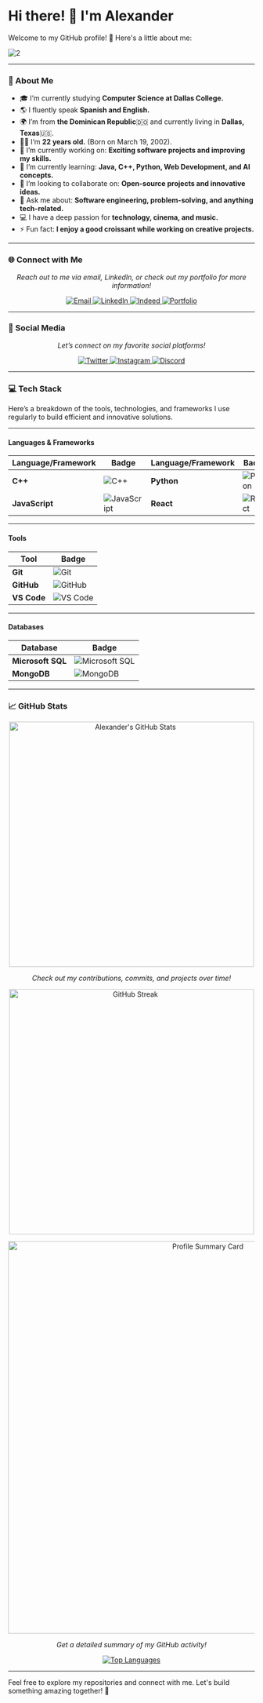# Hi there! 👋 I'm Alexander

Welcome to my GitHub profile! 🚀 Here's a little about me:

![2](https://github.com/user-attachments/assets/a22f93e2-8734-4532-88b5-e3f8043fa379)

---

### 🌟 About Me
- 🎓 I’m currently studying **Computer Science at Dallas College.**
- 🌎 I fluently speak **Spanish and English.**
- 🌍 I’m from **the Dominican Republic**🇩🇴 and currently living in **Dallas, Texas**🇺🇸.
- 🧑‍🎓 I’m **22 years old.** (Born on March 19, 2002).
- 🔭 I’m currently working on: **Exciting software projects and improving my skills.**
- 🌱 I’m currently learning: **Java, C++, Python, Web Development, and AI concepts.**
- 👯 I’m looking to collaborate on: **Open-source projects and innovative ideas.**
- 💬 Ask me about: **Software engineering, problem-solving, and anything tech-related.**
- 💻 I have a deep passion for **technology, cinema, and music.**
- ⚡ Fun fact: **I enjoy a good croissant while working on creative projects.**

---

### 🌐 Connect with Me
<p align="center">
  <i>Reach out to me via email, LinkedIn, or check out my portfolio for more information!</i>
</p>
<p align="center">
  <a href="mailto:deivialexander6@gmail.com" target="_blank">
    <img src="https://img.shields.io/badge/Email-D14836?style=for-the-badge&logo=gmail&logoColor=white" alt="Email">
  </a>
  <a href="https://www.linkedin.com/in/deivi-serrata-7789b2236" target="_blank">
    <img src="https://img.shields.io/badge/LinkedIn-0A66C2?style=for-the-badge&logo=linkedin&logoColor=white" alt="LinkedIn">
  </a>
  <a href="https://profile.indeed.com/?hl=en_US&co=US&from=gnav-homepage" target="_blank">
    <img src="https://img.shields.io/badge/Indeed-003A9B?style=for-the-badge&logo=indeed&logoColor=white" alt="Indeed">
  </a>
  <a href="https://yourwebsite.com" target="_blank">
    <img src="https://img.shields.io/badge/Portfolio-FF5722?style=for-the-badge&logo=firefox-browser&logoColor=white" alt="Portfolio">
  </a>
</p>

---

### 📱 Social Media
<p align="center">
  <i>Let’s connect on my favorite social platforms!</i>
</p>
<p align="center">
  <a href="https://x.com/serratxz_" target="_blank">
    <img src="https://img.shields.io/badge/Twitter-1DA1F2?style=for-the-badge&logo=twitter&logoColor=white" alt="Twitter">
  </a>
  <a href="https://www.instagram.com/serratxz._/" target="_blank">
    <img src="https://img.shields.io/badge/Instagram-E4405F?style=for-the-badge&logo=instagram&logoColor=white" alt="Instagram">
  </a>
  <a href="https://discord.com/users/307610186321887232" target="_blank">
    <img src="https://img.shields.io/badge/Discord-5865F2?style=for-the-badge&logo=discord&logoColor=white" alt="Discord">
  </a>
</p>

---

### 💻 Tech Stack
Here’s a breakdown of the tools, technologies, and frameworks I use regularly to build efficient and innovative solutions.

---

#### **Languages & Frameworks**
| **Language/Framework** | **Badge** | **Language/Framework** | **Badge** | **Language/Framework** | **Badge** |
|-------------------------|-----------|-------------------------|-----------|-------------------------|-----------|
| **C++**                | ![C++](https://img.shields.io/badge/C++-00599C?style=for-the-badge&logo=c%2B%2B&logoColor=white) | **Python**              | ![Python](https://img.shields.io/badge/Python-3776AB?style=for-the-badge&logo=python&logoColor=white) | **Java**                | ![Java](https://img.shields.io/badge/Java-ED8B00?style=for-the-badge&logo=java&logoColor=white) |
| **JavaScript**          | ![JavaScript](https://img.shields.io/badge/JavaScript-F7DF1E?style=for-the-badge&logo=javascript&logoColor=black) | **React**               | ![React](https://img.shields.io/badge/React-61DAFB?style=for-the-badge&logo=react&logoColor=black) |                       |                       |

---

#### **Tools**
| **Tool**     | **Badge**                                                                                       |
|--------------|-------------------------------------------------------------------------------------------------|
| **Git**      | ![Git](https://img.shields.io/badge/Git-F05032?style=for-the-badge&logo=git&logoColor=white)    |
| **GitHub**   | ![GitHub](https://img.shields.io/badge/GitHub-181717?style=for-the-badge&logo=github&logoColor=white) |
| **VS Code**  | ![VS Code](https://img.shields.io/badge/VS%20Code-0078D4?style=for-the-badge&logo=visual-studio-code&logoColor=white) |

---

#### **Databases**
| **Database**           | **Badge**                                                                                   |
|-------------------------|---------------------------------------------------------------------------------------------|
| **Microsoft SQL**       | ![Microsoft SQL](https://img.shields.io/badge/SQL%20Server-CC2927?style=for-the-badge&logo=microsoft-sql-server&logoColor=white) |
| **MongoDB**             | ![MongoDB](https://img.shields.io/badge/MongoDB-47A248?style=for-the-badge&logo=mongodb&logoColor=white) |

---

### 📈 GitHub Stats
<p align="center">
</p>
<p align="center">
  <a href="https://github-readme-stats.vercel.app/api?username=Alexandercs19&show_icons=true&theme=radical">
    <img src="https://github-readme-stats.vercel.app/api?username=Alexandercs19&show_icons=true&theme=radical" alt="Alexander's GitHub Stats" width="500" />
  </a>
</p>
<p align="center">
  <i>Check out my contributions, commits, and projects over time!</i>
</p>

<p align="center">
  <a href="https://github-readme-streak-stats.herokuapp.com/?user=Alexandercs19&theme=radical">
    <img src="https://github-readme-streak-stats.herokuapp.com/?user=Alexandercs19&theme=radical" alt="GitHub Streak" width="500" />
  </a>
</p>
<p align="center">
  <a href="https://github-profile-summary-cards.vercel.app/api/cards/profile-details?username=Alexandercs19&theme=radical">
    <img src="https://github-profile-summary-cards.vercel.app/api/cards/profile-details?username=Alexandercs19&theme=radical" alt="Profile Summary Card" width="800" />
  </a>
</p>
<p align="center">
  <i>Get a detailed summary of my GitHub activity!</i>
</p>

<p align="center">
  <a href="https://github-readme-stats.vercel.app/api/top-langs/?username=Alexandercs19&layout=donut-vertical&theme=radical">
    <img src="https://github-readme-stats.vercel.app/api/top-langs/?username=Alexandercs19&layout=donut-vertical&theme=radical" alt="Top Languages" />
  </a>
</p>
<p align="center">
</p>

---

Feel free to explore my repositories and connect with me. Let's build something amazing together! 🌟
